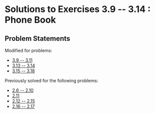 # Solutions to Exercises 3.9 -- 3.14 : Phone Book


## Problem Statements

Modified for problems:
- [3.9 -- 3.11](https://fullstackopen.com/en/part3/deploying_app_to_internet#exercises-3-9-3-11)
- [3.13 -- 3.14](https://fullstackopen.com/en/part3/saving_data_to_mongo_db#exercises-3-13-3-14)
- [3.15 -- 3.18](https://fullstackopen.com/en/part3/saving_data_to_mongo_db#exercises-3-15-3-18)

Previously solved for the following problems:

- [2.6 -- 2.10](https://fullstackopen.com/en/part2/forms#exercises-2-6-2-10)
- [2.11](https://fullstackopen.com/en/part2/getting_data_from_server#exercise-2-11)
- [2.12 -- 2.15](https://fullstackopen.com/en/part2/altering_data_in_server#exercises-2-12-2-15)
- [2.16 -- 2.17](https://fullstackopen.com/en/part2/adding_styles_to_react_app#exercises-2-16-2-17)
